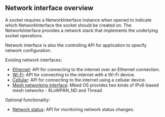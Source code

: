 ## Network interface overview

A socket requires a NetworkInterface instance when opened to indicate which NetworkInterface the socket should be created on. The NetworkInterface provides a network stack that implements the underlying socket operations.

Network interface is also the controlling API for application to specify network configuration.

Existing network interfaces:

- [Ethernet](/docs/v5.9/reference/ethernet.html): API for connecting to the internet over an Ethernet connection.
- [Wi-Fi](/docs/v5.9/reference/wi-fi.html): API for connecting to the internet with a Wi-Fi device.
- [Cellular](/docs/v5.9/reference/cellular-api.html): API for connecting to the internet using a cellular device.
- [Mesh networking interface](/docs/v5.9/reference/mesh-api.html): Mbed OS provides two kinds of IPv6-based mesh networks - 6LoWPAN_ND and Thread.

Optional functionality:

- [Network status](network-status.html): API for monitoring network status changes.

